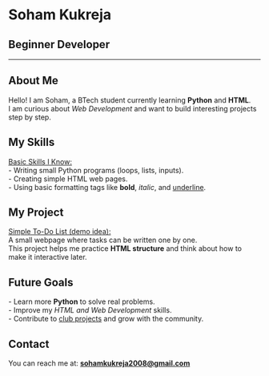 <html>
<head>
    <title> Soham Kukreja - Portfolio </title>
</head>
<body>
    <h1> Soham Kukreja </h1>
    <h2> Beginner Developer </h2>
    <hr>
    <h2> About Me </h2>
    <p>
        Hello! I am Soham, a BTech student currently learning <strong>Python</strong> and <strong>HTML</strong>.
        <br>
        I am curious about <em>Web Development</em> and want to build interesting projects step by step.
    </p>
    <h2> My Skills </h2>
    <p>
        <u>Basic Skills I Know:</u><br>
        - Writing small Python programs (loops, lists, inputs).<br>
        - Creating simple HTML web pages.<br>
        - Using basic formatting tags like <strong>bold</strong>, <em>italic</em>, and <u>underline</u>.
    </p>
    <h2> My Project </h2>
    <p>
        <u>Simple To-Do List (demo idea):</u><br>
        A small webpage where tasks can be written one by one.<br>
        This project helps me practice <strong>HTML structure</strong> and think about how to make it interactive later.
    </p>
    <h2> Future Goals </h2>
    <p>
        - Learn more <strong>Python</strong> to solve real problems.<br>
        - Improve my <em>HTML and Web Development</em> skills.<br>
        - Contribute to <u>club projects</u> and grow with the community.
    </p>
    <h2> Contact </h2>
    <p>
        You can reach me at: <a href="sohamkukreja2008@gmail.com"> <strong>sohamkukreja2008@gmail.com</strong>  </a>
    </p>
</body>
</html>

